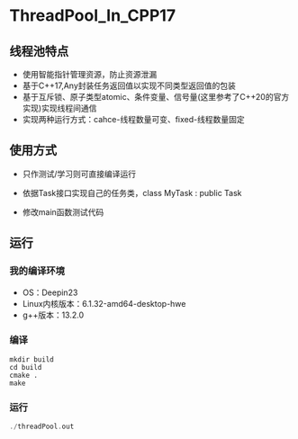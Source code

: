 # ThreadPool_In_CPP17

## 线程池特点
* 使用智能指针管理资源，防止资源泄漏
* 基于C++17,Any封装任务返回值以实现不同类型返回值的包装
* 基于互斥锁、原子类型atomic、条件变量、信号量(这里参考了C++20的官方实现)实现线程间通信
* 实现两种运行方式：cahce-线程数量可变、fixed-线程数量固定

## 使用方式

* 只作测试/学习则可直接编译运行

* 依据Task接口实现自己的任务类，class MyTask : public Task
* 修改main函数测试代码

## 运行

### 我的编译环境

* OS：Deepin23
* Linux内核版本：6.1.32-amd64-desktop-hwe
* g++版本：13.2.0

### 编译

```shell
mkdir build
cd build
cmake .
make
```

### 运行

```c++
./threadPool.out
```

